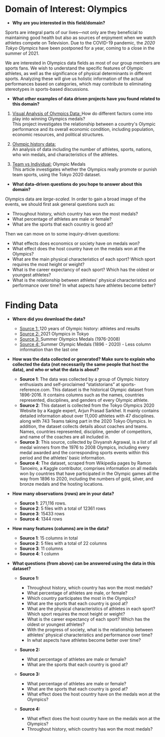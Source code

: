 # Domain of Interest:  Olympics

* **Why are you interested in this field/domain?**

Sports are integral parts of our lives—not only are they beneficial to maintaining good health but also as sources of enjoyment when we watch athletes compete on Television. Due to the COVID-19 pandemic, the _2020 Tokyo Olympics_ have been postponed for a year, coming to a close in the summer of 2021.

We are interested in Olympics data fields as most of our group members are sports fans. We wish to understand the specific features of Olympic athletes, as well as the significance of physical determinants in different sports. Analyzing these will give us holistic information of the actual performances based on categories, which may contribute to eliminating stereotypes in sports-based discussions.

* **What other examples of data driven projects have you found related to this domain?**

1. [Visual Analysis of Olympics Data: ](https://towardsdatascience.com/visual-analysis-of-olympics-data-16273f7c6cf2)How do different factors come into play into winning Olympics medals?\
This project investigates the relationship between a country's Olympic performance and its overall economic condition, including population, economic resources, and political structures.

2. [Olympic history data:](https://www.kaggle.com/heesoo37/olympic-history-data-a-thorough-analysis)\
An analysis of data including the number of athletes, sports, nations, who win medals, and characteristics of the athletes.

3. [Team vs Individual:](https://www.kaggle.com/aliaamiri/team-vs-individul-olympic-medals) Olympic Medals\
This article investigates whether the Olympics really promote or punish team sports, using the Tokyo 2020 dataset.

* **What data-driven questions do you hope to answer about this domain?**


Olympics data are _large-scaled_. In order to gain a broad image of the events, we should first ask general questions such as:

- Throughout history, which country has won the most medals?
- What percentage of athletes are male or female?
- What are the sports that each country is good at?

Then we can move on to some inquiry-driven questions:

- What effects does economics or society have on medals won?
- What effect does the host country have on the medals won at the Olympics?
- What are the main physical characteristics of each sport? Which sport requires the most height or weight?
- What is the career expectancy of each sport? Which has the oldest or youngest athletes?
- What is the relationship between athletes' physical characteristics and performance over time? In what aspects have athletes become better?

# Finding Data

* **Where did you download the data?**

  + [Source 1: ](https://www.kaggle.com/heesoo37/120-years-of-olympic-history-athletes-and-results)120 years of Olympic history: athletes and results
  + [Source 2: ](https://www.kaggle.com/arjunprasadsarkhel/2021-olympics-in-tokyo)2021 Olympics in Tokyo
  + [Source 3: ](https://www.kaggle.com/divyansh22/summer-olympics-medals)Summer Olympics Medals (1976-2008)
  + [Source 4: ](https://www.kaggle.com/ramontanoeiro/summer-olympic-medals-1986-2020/version/1)Summer Olympic Medals (1896 - 2020) - Less column information than the last one

* **How was the data collected or generated? Make sure to explain who collected the data (not necessarily the same people that host the data), and who or what the data is about?**

  + **Source 1**: The data was collected by a group of Olympic history enthusiasts and self-proclaimed “statistorians” at sports-reference.com. This dataset is the historical Olympic dataset from 1896-2016. It contains columns such as the names, countries represented, disciplines, and genders of every Olympic athlete.
  + __Source 2__: This dataset is collected from the Tokyo Olympics 2020 Website by a Kaggle expert, Arjun Prasad Sarkhel. It mainly contains detailed information about over 11,000 athletes with 47 disciplines.  along with 743 Teams taking part in the 2020 Tokyo Olympics. In addition, the dataset collects details about coaches and teams. Names, countries represented, discipline, gender of competitors, and name of the coaches are all included in.
  + __Source 3__: This source, collected by Divyansh Agrawal, is a list of all medal winners from the 1976 to 2008 Olympics, including every medal awarded and the corresponding sports events within this period and the athletes’ basic information.
  + __Source 4__: The dataset, scraped from Wikipedia pages by Ramon Tanoeiro, a Kaggle contributor, comprises information on all medals won by countries that have participated in the Olympic games all the way from 1896 to 2020, including the numbers of gold, silver, and bronze medals and the hosting locations.

* **How many observations (rows) are in your data?**

  + __Source 1__: 271,116 rows.
  + __Source 2__: 5 files with a total of 12361 rows
  + __Source 3__: 15433 rows
  + __Source 4__: 1344 rows

* **How many features (columns) are in the data?**

  + __Source 1__: 15 columns in total
  + __Source 2__: 5 files with a total of 22 columns
  + __Source 3__: 11 columns
  + __Source 4__: 1 column

* **What questions (from above) can be answered using the data in this dataset?**

  + __Source 1:__
    + Throughout history, which country has won the most medals?
    + What percentage of athletes are male, or female?
    + Which country participates the most in the Olympics?
    + What are the sports that each country is good at?
    + What are the physical characteristics of athletes in each sport? Which sport requires the most height or weight?
    + What is the career expectancy of each sport? Which has the oldest or youngest athletes?
    + With the progress of society, what is the relationship between athletes' physical characteristics and performance over time?
    + In what aspects have athletes become better over time?

  + __Source 2:__
    + What percentage of athletes are male or female?
    + What are the sports that each country is good at?

  + __Source 3:__
    + What percentage of athletes are male or female?
    + What are the sports that each country is good at?
    + What effect does the host country have on the medals won at the Olympics?

  + __Source 4:__
    + What effect does the host country have on the medals won at the Olympics?
    + Throughout history, which country has won the most medals?

